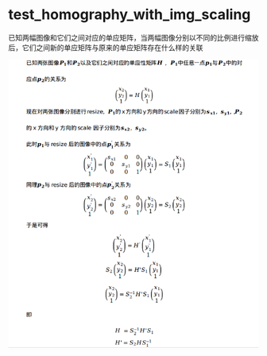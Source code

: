 # test_homography_with_img_scaling
已知两幅图像和它们之间对应的单应矩阵，当两幅图像分别以不同的比例进行缩放后，它们之间新的单应矩阵与原来的单应矩阵存在什么样的关联
<div align="center">
<img src="./推导.png">
</div>
